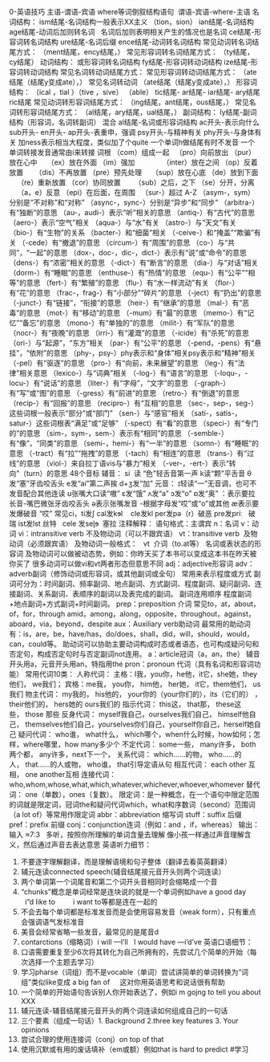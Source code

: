 0-英语技巧
主语-谓语-宾语
where等词倒叙结构语句  谓语-宾语-where-主语
名词结构：
ism结尾-名词结构一般表示XX主义
（tion，sion）
ian结尾-名词结构
age结尾-动词后加则转名词   名词后加则表明相关产生的情况也是名词
ce结尾-形容词转名词结构
ure结尾-名词后缀
ence结尾-动词转名词结构
常见动词转名词结尾方式：
（ment结尾，ency结尾，）
常见形容词转名词结尾方式：
（ty结尾，cy结尾）
动词结构：
或形容词转名词结构
fy结尾-形容词转动词结构
ize结尾-形容词转动词结构
常见名词转动词结尾方式：
常见形容词转动词结尾方式：
（ate结尾（结尾y变成ate），）
常见名词转动词
（ate结尾（结尾y变成ate），）
形容词结构：
（ical ，tial ）（tive ，sive）
（able）
tic结尾-
ar结尾-
iar结尾-
ary结尾
ric结尾
常见动词转形容词结尾方式：
（ing结尾，ant结尾，ous结尾，）
常见名词转形容词结尾方式：
（al结尾，ary结尾，ual结尾，）
副词结构：
ly结尾-副词结构（形容词，名词转副词）
混合
al结尾-名词或形容词结构
ac开头-表示向什么
sub开头-
en开头-
ap开头-表重申，强调
psy开头-与精神有关
phy开头-与身体有关
加ness表示相当大程度，类似加了个quite
一个单词h做结尾有时不发音
一个单词转接发音通常由i来转接
词根
（com）组成一起   （pro）向前放出
（pur）放在心中     （ex）放在外面
（im）强加              （inter）放在之间
（op）反着放置      （dis）不再放置
（pre）预先处理     （sup）放在心底
（de）放到下面      （re）重新放置
（cor）协同放置       （sub）之后，之下
（se）分开，分离       （a，e）反意
（epi）在后面，在周围   （sur-）超过
A-Z
（asym-，sym）分别是“不对称”和“对称”
（async-，sync-）分别是“异步”和“同步”
（arbitra-）有“独断”的意思
（au-，audi-）表示“听”相关的意思
（antiq-）有“古代”的意思
（aero-）表示“空气”相关
（aqua-）与“水”有关
（astro-）与“天文”有关
（bio-）有“生物”的关系
（bacter-）和“细菌”相关
（-ceive-）和“掩盖”“欺骗”有关
（-cede）有“撤退”的意思
（circum-）有“周围”的意思
（co-）与“共同”，“一起”的意思
（dox-，doc-，dic-，dict-）表示有“说”或“命令”的意思
（dens-）有“浓密”相关的意思
（-dict-）有“断言”的意思
（dia-）与“对话”相关
（dorm-）有“睡眠”的意思
（enthuse-）有“热情”的意思
（equ-）有“公平”“相等”的意思
（fert-）有“繁殖”的意思
（flu-）有“水一样流动”有关
（flor-）有“花”的意思
（frac-，frag-）有“小部分”“碎片”的意思
（-ject）有“扔出”的意思
（-junct-）有“链接”，“衔接”的意思
（heir-）有“继承”的意思
（mal-）有“恶毒”的意思
（mot-）有“移动”的意思
（-mum）有“最”的意思
（memo-）有“记忆”“备忘”的意思
（mono-）有“单独的”的意思
（milit-）有“军队”的意思
（nocr-）有“夜晚”的意思
（irri-）有“灌溉”的意思
（-icide）有“杀死”的意思
（ori-）与“起源”，“东方”相关
（par-）有“公平”的意思
（-pend，-pens）有“悬挂”，“依附”的意思
（phy-，psy-）phy表示和“身体”相关psy表示和“精神”相关
（-pel）有“驱逐”的意思
（pro-）有“向前，未来展望”的意思
（leg-）有“法律”相关意思
（lexico-）与“词典”相关
（-log-）有“语言”的意思
（-loqu-，-locu-）有“说话”的意思
（liter-）有“字母”，“文字”的意思
（-graph-）有“写”或“图”的意思
（-gress）有“前进”的意思
（retro-）有“倒退”的意思
（recip-）有“回报”的意思
（recipro-）有“互相”的意思
（sec-，sep-，seg-）这些词根一般表示“部分”或“部门”
（sen-）与“感官”相关
（sati-，satis-，satur-）这些词根表“满足”或“足够”
（-spect）有“看”的意思
（speci-）有“专门的”的意思
（sim-，sym-，sem-）表示有“相同”的意思
（-semble-）有“像”，“同类”的意思
（semi-，hemi-）有“一半”的意思
（somn-）有“睡眠”的意思
（-tract）有“拉”“拖拽”的意思
（-tach）有“相连”的意思
（trans-）有“过线”的意思
（viol-）来自拉丁语vis与“暴力”相关
（-ver-，-ert-）表示“转向”（turn）的意思
48个音标
辅音：
si  读 “色”轻舌音第一声
k读“颗”平舌音
θ发“塞”牙齿咬舌头
e发“ai”第二声挨
d+ʒ发“加”
元音：
ɪ轻读“一”无音调，也可不发音配合其他连读
ʊ张嘴大口读“嗷”
ɛ发“饿”
ʌ发“a”
ɔ发“o”
ɒ发“奥”
：表示要拉长音-嘴巴微张牙齿咬舌头
ə表示张嘴发音 -根据字母发“哎”或“o”或其他
æ表示要发爆破音 “哎”
常见ci，ti发ʃ
cal发kɘl    cle发kl
per发pə（r）破恶 pre发priː   破瑞
ist发lst 丝特   cele 发seɭɘ  塞拉
注释解释：
语句格式：主谓宾
n：名词
v：动词
vi：intransitive verb 不及物动词（可以不跟宾语）
vt：transitive verb  及物动词（必须跟宾语）
及物动词一般格式：
  vt  介词（to.at等） 名词或表状态的形容词
及物动词可以做被动态势，例如：你昨天买了本书可以变成这本书在昨天被你买了
很多动词可以做vi和vt两者形态但意思不同
adj：adjective形容词
adv：adverb副词（修饰动词或形容词，或其他副词或全句）
常用来表示程度或方式
副词可分为：时间副词、频率副词、地点副词、方式副词、程度副词、疑问副词、连接副词、关系副词、表顺序的副词以及表完成的副词。
副词连用顺序
程度副词+地点副词+方式副词+时间副词。
prep：preposition 介词
常见to，at，about，of，for，through
amid，among，along，opposite，throughout，against，aboard，via，beyond，despite
aux：Auxiliary verb助动词
最常用的助动词有：is，are，be，have/has，do/does，shall，did，will，should，would，can，could等。
助动词可以协助主要动词构成时态或者语态，也可构成疑问句和否定句，构成否定句时与否定副词not连用。
a：article冠词（a，an，the）
辅音开头用a，元音开头用an，特指用the
pron：pronoun 代词（具有名词和形容词功能）
常用代词10类：
人称代词：
主格：I我，you你，he他，it它，she她，they他们， we我们；
宾格：me我， you你， him他， her她， it它，them他们， us我们
物主代词：
my我的， his他的， your你的（your你们的），its（它们的） ，their他们的， hers她的 ours我们的
指示代词：
this这， that那， these这些， those 那些
反身代词：
myself我自己，ourselves我们自己， himself他自己， themselves他们自己，yourselves你们自己，yourself你自己，herself她自己
疑问代词：
who谁， what什么， which哪个，when什么时候，how如何；怎样，where哪里，how many多少个
不定代词：
some一些， many许多， both两个都， any许多，next下一个，
关系代词：
which……的物， who……的人， that……的人或物， who谁， that引导定语从句
相互代词：
each other 互相， one another互相
连接代词：
who,whom,whose,what,which,whatever,whichever,whoever,whomever
替代词：
one（单数），ones（复数）。
限定词：是一种概念，在一个语句中限定范围的词就是限定词，冠词the和疑问代词which，what和序数词（second）范围词（a lot of）等常用作限定词
abbr：abbreviation 缩写词
stuff：suffix 后缀
pref：prefix 前缀
conj：conjunction连词（例如：and ，if，whereas）
输出：输入 ≈7:3   多听，按照你所理解的单词含量去理解
像小孩一样通过声音理解含义，然后通过声音去表达意思
英语听力细节：
1.  不要逐字理解翻译，而是理解语境和句子整体（翻译去看英英翻译）
2.  辅元连读connected speech(辅音结尾接元音开头则两个词连读）
3.  两个单词第一个词尾音和第二个词开头音相同时会缩略成一个音
4.  “chunks”概念是单词经常是连块说的就是一个单词例如have a good day    i”d like to         i want to等都是连在一起的
5.  不会去每个单词都是标准发音而是会使用容易发音（weak form），只有重点会强调语气发标准音
1.  美音会经常省略一些发音，最常见的是尾音d
7.  contarctions（缩略词）i will —I’ll   I would have —i’d’ve
英语口语细节：
1.  口语需要重复至少6次将其转化为自己所拥有的，先尝试几个简单的开始（每次选择一个主题去学习）
2.  学习pharse（词组）而不是vocable（单词）尝试讲简单的单词转换为“词组”类似like变成 a big fan of     这对你用英语思考和说话很有帮助
3.  一个简单的开始语句告诉别人你开始表达了，例如i m gojng to tell you about XXX
4.  辅元连读-辅音结尾接元音开头的两个词连读如何组成自己的一句话
5.  三个要素（组成一句话）1. Background 2.three key features 3. Your opinions
6.  尝试合理的使用连接词（conj）on top of that
7.  使用沉默或有用的废话填补（em或额）例如that is hard to predict
#学习